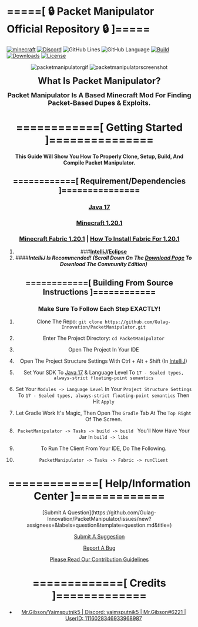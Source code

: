 # =====[ 🔒 Packet Manipulator Official Repository 🔒 ]=====

[![minecraft](https://img.shields.io/badge/Minecraft-1.20.1-blueviolet.svg)](https://files.minecraftforge.net/net/minecraftforge/forge/index_1.20.1.html)
[![Discord](https://img.shields.io/discord/840168131652747264?color=9900ee&label=discord&style=flat-round)](https://thegulag.net/)
![GitHub Lines](https://img.shields.io/tokei/lines/github/Gulag-Innovation/PacketManipulator?color=9900ee)
![GitHub Language](https://img.shields.io/github/languages/top/Gulag-Innovation/PacketManipulator?color=9900ee)
[![Build](https://img.shields.io/github/v/release/Gulag-Innovation/PacketManipulator)](https://github.com/Gulag-Innovation/PacketManipulator/releases/latest)
[![Downloads](https://img.shields.io/github/downloads/Gulag-Innovation/PacketManipulator/total?color=9900ee)](https://github.com/Gulag-Innovation/PacketManipulator/release/latest)
[![License](https://img.shields.io/github/license/Gulag-Innovation/PacketManipulator)](https://github.com/Gulag-Innovation/PacketManipulator/blob/master/LICENSE)

<p align="center">
<img src="https://cdn.discordapp.com/attachments/1124010332453621781/1124010655754764288/PacketManipulator.gif" alt="packetmanipulatorgif" />
  <img src="https://cdn.discordapp.com/attachments/1124010332453621781/1124011511417933934/image.png" alt="packetmanipulatorscreenshot" />
</p>

<center>

<b><font size=+2>What Is Packet Manipulator?</font></b>

<b><font size=+1>Packet Manipulator Is A Based Minecraft Mod For Finding Packet-Based Dupes & Exploits.</font></b>

# ============[ Getting Started ]===============

**This Guide Will Show You How To Properly Clone, Setup, Build, And Compile Packet Manipulator.**

## ============[ Requirement/Dependencies ]===============

### [Java 17][java17]
### [Minecraft 1.20.1][minecraft]
### [Minecraft Fabric 1.20.1][fabric] | [How To Install Fabric For 1.20.1][fabrichowto]

1. ###**[IntelliJ][intellij]/[Eclipse][eclipse]**
2. ####**_IntelliJ Is Recommended! (Scroll Down On The [Download Page][intellij] To Download The Community Edition)_**

## ============[ Building From Source Instructions ]============

### Make Sure To Follow Each Step EXACTLY!
1. Clone The Repo: `git clone https://github.com/Gulag-Innovation/PacketManipulator.git`
2. Enter The Project Directory: `cd PacketManipulator`
3. Open The Project In Your IDE
4. Open The Project Structure Settings With Ctrl + Alt + Shift (In [IntelliJ][intellij])
5. Set Your SDK To [Java 17][java17] & Language Level To `17 - Sealed types, always-strict floating-point semantics`
6. Set Your `Modules -> Language Level` In Your `Project Structure Settings` To `17 - Sealed types, always-strict floating-point semantics` Then Hit `Apply`
7. Let Gradle Work It's Magic, Then Open The `Gradle` Tab At The `Top Right` Of The Screen.
8. `PacketManipulator -> Tasks -> build -> build ` You'll Now Have Your Jar In `build -> libs`

9. To Run The Client From Your IDE, Do The Following.
10. `PacketManipulator -> Tasks -> Fabric -> runClient`

# =============[ Help/Information Center ]=============

<center>
[Submit A Question](https://github.com/Gulag-Innovation/PacketManipulator/issues/new?assignees=&labels=question&template=question.md&title=)

[Submit A Suggestion](https://github.com/Gulag-Innovation/PacketManipulator/issues/new?assignees=&labels=suggestion&template=suggestion.md&title=)

[Report A Bug](https://github.com/Gulag-Innovation/PacketManipulator/issues/new?assignees=&labels=bug&template=bug-report.md&title=)

[Please Read Our Contribution Guidelines](https://github.com/Gulag-Innovation/PacketManipulator/blob/master/CONTRIBUTING.md)
</center>

# =============[ Credits ]=============

- [Mr.Gibson/Yaimsputnik5 | Discord: yaimsputnik5 | Mr.Gibson#6221 | UserID: 1116028346933968987][yaimsputnik5github]

[eclipse]: https://www.eclipse.org/downloads/
[intellij]: https://www.jetbrains.com/idea/download/?section=windows
[minecraft]: https://minecraft.net/
[fabric]: https://fabricmc.net/use/installer/
[fabrichowto]: https://www.youtube.com/watch?v=SqasLdQteFU
[java17]: https://www.oracle.com/java/technologies/javase/jdk17-archive-downloads.html
[yaimsputnik5github]: https://github.com/Yaimsputnik5
</center>
